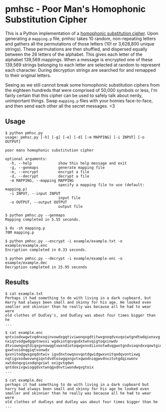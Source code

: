 # pmhsc - Poor Man's Homophonic Substitution Cipher

This is a Python implementation of a [homophonic substitution cipher](https://en.wikipedia.org/wiki/Substitution_cipher#Homophonic_substitution). Upon generating a `mapping.p` file, pmhsc takes 10 random, non-repeating letters and gathers all the permutations of those letters (10! or 3,628,800 unique strings). These permutations are then shuffled, and dispersed equally between the 26 letters of the alphabet. This gives each letter of the alphabet 139,569 mappings. When a message is encrypted one of these 139,569 strings belonging to each letter are selected at random to represent each character. During decryption strings are searched for and remapped to their original letters.

Seeing as we still cannot break some homophonic substitution ciphers from the eighteen hundreds that were comprised of 50,000 symbols or less, I'm fairly certain that this cipher can be used to safely talk about nerdy, unimportant things. Swap `mapping.p` files with your homies face-to-face, and then send each other all the secret messages. <3

## Usage
```
$ python pmhsc.py
usage: pmhsc.py [-h] [-g] [-e] [-d] [-m MAPPING] [-i INPUT] [-o OUTPUT]

poor mans homophonic substitution cipher

optional arguments:
  -h, --help            show this help message and exit
  -g, --genmaps         generate mapping file
  -e, --encrypt         encrypt a file
  -d, --decrypt         decrypt a file
  -m MAPPING, --mapping MAPPING
                        specify a mapping file to use (default: mapping.p)
  -i INPUT, --input INPUT
                        input file
  -o OUTPUT, --output OUTPUT
                        output file

$ python pmhsc.py --genmaps
Mapping completed in 5.55 seconds.

$ du -sh mapping.p
70M	mapping.p

$ python pmhsc.py --encrypt -i example/example.txt -o example/example.enc
Encryption completed in 0.33 seconds.

$ python pmhsc.py --decrypt -i example/example.enc -o example/example.dec
Decryption completed in 25.95 seconds
```

## Results

```
$ cat example.txt
Perhaps it had something to do with living in a dark cupboard, but
Harry had always been small and skinny for his age. He looked even
smaller and skinnier than he really was because all he had to wear were
old clothes of Dudley's, and Dudley was about four times bigger than he
...

$ cat example.enc
qntviodxwgwtvqdnxoginvowdxgqtiviwonqxgdtitwxgnoqdvxvqoiwtgndtwdqionxvg nxiqtvodgwdgqotnwvxi wgdxiotqnvgodxtwnvqigtoqxinwdv
dtviowngxqtdiqxgvnowqgtvwxndiotoqwgxnvdiixnotwdvqgwxtgndvioqndxvqowtgiqgwxodnvtitgdnoqivwx gxwtvoidnqgiqtvonwdx
qxvnitodgwxgoqdntwiv igvdnxtowqnxvqotdgwidgwxvnitqodqvontixwg nqtigvxodwovwngiqxtdvdtoiwgqxngvtxqwodniqgwvdnxitotgdqixwonv
xwtdonqvgixodqngviwt oxigvtqdwn qntdoxivgwiogqdvxtwnqgxdnvtiwondwqvgtoix
...

$ cat example.dec
perhaps it had something to do with living in a dark cupboard but
harry had always been small and skinny for his age he looked even
smaller and skinnier than he really was because all he had to wear were 
old clothes of dudleys and dudley was about four times bigger than he
...
```
